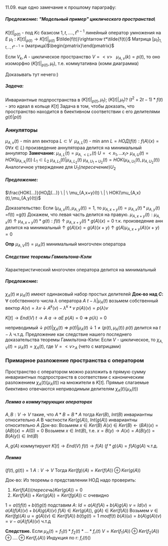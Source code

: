 11.09.
еще одно замечание к прошлому параграфу:
##### **Предложение:** "Модельный пример" циклического пространства\
$K[t]|_{p(t)}$ -    под $K$с базисом $1, t,....,t^{n-1}$
линейный оператор умножения на $E$
$\mu_t: K[t]|_{p(t)}\rightarrow K[t]|_{p(t)}$
$\tilde{f(t)}\rightarrow t*\tilde{f(t)}$
Матрица $[\mu_t]_{1,t,..,t^{n-1}}$ = (матрица)$\begin{pmatrix}\end{pmatrix}$

Если $V_k,A$ - циклическое пространство $V=<v> \ \ \ \mu_{A,v}(k)=p(t)$, то оно изоморфно
$(K[t]|_{p(t)},\mu_t)$, т.е. коммутативна
(комм диаграмма)

Доказывать тут нечего:)

##### Задача:
Инвариантные подпространства в $(K[t]|_{p(t)},\mu_t)$; $(K[t]|,\mu_t)$?
$(t^2+2t-1)*f(t)$ - это идеал в кольце $K[t]$
Задача в том, чтобы доказать, что пространство находится в биективном соответствии с его делителями $g(t)|p(t)$
### Аннуляторы
$\mu_{A,v}(t)$ - min ann вектора
$L \subset V \ \ \mu_{A,L}(t)$ - min ann $L=НОД(f(t):f(A)(x)=0 \forall x \in L)$
произведение аннулятораа делится на минимальный аннулятор
**Замечание**: $\mu_{A,L}(t)=\mu_{A,<L>}(t)$
$U=<x_1,...x_l>$
$\mu_{A,U}(t)=НОК(\mu_{A,x_{i}}(t))$
$L_{1}\subset L_2$   $\mu_{A,L_1}(t)|\mu_{A,L_2}(t)$
$\mu_{A,U_1+U_2}(t)=НОК(\mu_{A,U_1}(t),\mu_{A,U_2}(t))$
Аналогичное утверждение для $U_{1}(пересечение) U_2$
##### Предложение:
$\frac{НОК(...)}{НОД(...)} \ | \ \mu_{A,x+y}(t) \ | \ НОК(\mu_{A,x}(t),\mu_{A,y}(t))$

Доказательство:
Если $(\mu_{A,x}(t), \mu_{A,y}(t))=1$, то $\mu_{A,x+y}(t)=\mu_{A,x}(t)*\mu_{A,y}(t)$
                                =f(t)           =g(t)
Докажем, что левая часть делится на правую.
$\mu_{A,x+y}(t):\mu_{A,x}(t)$
$\uparrow$
$\mu_{A,x+y}(t)*g(t):f(t)$
$\uparrow$
$\mu_{A,x+y}(t)*g(A)(x)=0$   т.к. произведение анн делится на минимальный
$\uparrow$
$g(A)(x)=g(A)(x+y)$
$\uparrow$
$g(A)\mu_{A,x+y}(A)(x+y)=0$

**Опр**  $\mu_{A,V}(t)=\mu_{A}(t)$  минимальный многочлен оператора
##### Следствие теоремы Гамильтона-Кэли
Характеристический многочлен оператора делится на минимальный
##### Предложение:
$\chi_{A}(t)$ и $\mu_{A}(t)$ имеют одинаковый набор простых делителей
**Док-во над $С$:**
$\forall$ собственного числа $\lambda$ оператора $А$  $t-\lambda|\mu_{A}(t)$
возьмем собственный вектор 
$A(v)=\lambda v$
$\downarrow$                $A^{k}(v)-\lambda^{k}*v$
$p(A)(v)=p(\lambda)v$

$K[t]\rightarrow End(V)$
$t \rightarrow A$
$a \rightarrow aE$
$p(A)=0$ => $p(\lambda)=0$

неприводимый
$\downarrow$
$p(t)|\chi_{A}(t)$ => $p(t)|\mu_{A}(t)$
$\downarrow$
$1 \ne (p(t),\mu_{A}(t))$
$p(t)$ делится на $t-\lambda$
ч.т.д.
Предложение как следствие нашего последнего доказательства теоремы Гамильтона-Кэли:
Если $V$ - циклическое, то $\chi_{A,V}(t)=\mu_{A}(t)=\chi_{A}(t)$,  где $V=<v>_{A}$
(чето с матрицами)

### Примарное разложение пространства с оператором
Пространство с оператором можно разложить в прямую сумму инвариантных подпространств в соответствии с каноническим разложением $\chi_{A}(t)(\mu_{A}(t))$ на множители в $K[t]$. 
Прямые слагаемые биективно отвечаются неприводимым делителям $\chi_{A}(t)(\mu_{A}(t))$

##### Лемма о коммутирующих операторах
$A,B: V \rightarrow V$ такие, что $A*B=B*A$
тогда $Ker(B), \ Int(B)$ инвариантны относительно $А$
В частности $Ker(g(A)), \ Int(g(A))$ инвариантны относительно $А$
Док-во:
Возьмем $x\in Ker(B)$
$A(x)\in Ker(B) \leftarrow (BA)(x)=(AB)(x)=A(0)=0$
Возьмем $x\in Int(B)$, т.е. $x=B(y)\rightarrow A(x)=A(B(y))=B(A(y)) \in Int(B)$

$A,g(A)$ коммутируют 
$K[t] \rightarrow End(V)$
$f(t)\rightarrow f(A)$
$(f*g)(A)=f(A)g(A)$
ч.т.д.
##### Лемма 
$(f(t),g(t))=1$      $A: V \rightarrow V$
Тогда $Ker(fg)(A)=Ker(f(A))\oplus Ker(g(A))$
 
 Док-во:
 Из теоремы о представлении НОД
 надо проверить:
 1) $Ker(f(A))(пересечь)Ker(g(A))=0$
2) $Ker(f(A))+Ker(g(A))=Ker(fg(A))$
$\subset$ очевидно

$1 = a(t)f(t)+b(t)g(t)$
подставим $A$:    $Id=a(A)f(A)+b(A)g(A)$
$v=Id(v)=a(A)f(A)(v)+b(A)g(A)(v)$
$f(A)\in Ker(g(A))$,  $g(A)\in Ker(f(A))$
Возьмем $v \in Ker(fg)(A)$
$u=g(A)(v)\in Ker(f(A))$
$b(t)g(t)=1 \ mod f(t)$
$b(A)(u)=b(A)g(A)(v)=v-a(A)f(A)(v)$
ч.т.д

**Следствие.** Если $\mu_{A}(t)= f_{1}(t)*f_{2}(t)*...*f_{r}(t)$ 
$V=Ker(f_{1}(A))\oplus Ker(f_{2}(A))\oplus....\oplus Ker(f_{r}(A))$
Индукция по r:
$f_{r}(t)()$